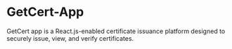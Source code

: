 # GetCert-App
GetCert app  is a React.js-enabled certificate issuance platform designed to securely issue, view, and verify certificates.
